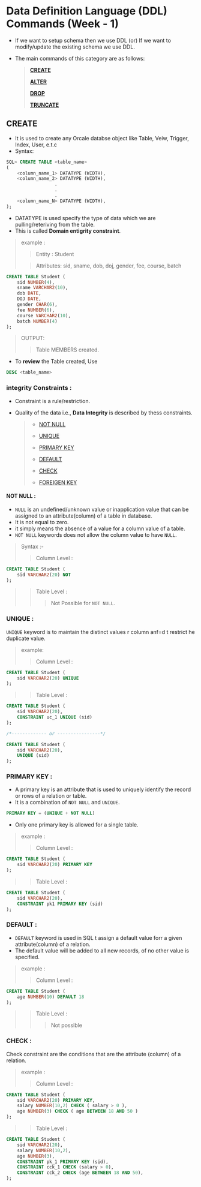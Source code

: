 # Data Definition Language (DDL) Commands (Week - 1)

- If we want to setup schema then we use DDL (or) If we want to modify/update the existing schema we use DDL.
- The main commands of this category are as follows:

    > [**CREATE**]( #create "goto CREATE section")
    >
    > [**ALTER**]( #alter "goto ALTER section")
    >
    > [**DROP**]( #drop "goto DROP section")
    >
    > [**TRUNCATE**]( #truncate "goto TRUNCATE section")

## CREATE

- It is used to create any Orcale databse object like Table, Veiw, Trigger, Index, User, e.t.c
- Syntax:

```sql
SQL> CREATE TABLE <table_name>
(
    <column_name_1> DATATYPE (WIDTH),
    <column_name_2> DATATYPE (WIDTH),
                  .
                  .
                  .
    <column_name_N> DATATYPE (WIDTH),
);
```

- DATATYPE is used specify the type of data which we are pulling/reteriving from the table.
- This is called **Domain entigrity constraint**.

> example :
>
>> Entity : Student
>
>> Attributes: sid, sname, dob, doj, gender, fee, course, batch

```sql
CREATE TABLE Student (
    sid NUMBER(4),
    sname VARCHAR2(10),
    dob DATE,
    DOJ DATE,
    gender CHAR(6),
    fee NUMBER(6),
    course VARCHAR2(10),
    batch NUMBER(4)
);
```
> OUTPUT:
>
>> Table MEMBERS created.

- To **review** the Table created, Use
```sql
DESC <table_name>
```

### integrity Constraints :

- Constraint is a rule/restriction.
- Quality of the data i.e., **Data Integrity** is described by thess constraints.
   
    > - [NOT NULL](#not-null- "goto NOT NULL")
    >
    > - [UNIQUE](#unique- "goto UNIQUE")
    >
    > - [PRIMARY KEY](#primary-key- "goto PRIMARY KEY")
    >
    > - [DEFAULT](#default- "goto DEFAULT")
    >
    > - [CHECK](#check- "goto CHECK")
    >
    > - [FOREIGEN KEY](#foreigen-key- "goto FOREIGEN KEY")

#### NOT NULL :

- `NULL` is an undefined/unknown value or inapplication value that can be assigned to an attribute(column) of a table in database.
- It is not equal to zero.
- it simply means the absence of a value for a column value of a table.
- `NOT NULL` keywords does not allow the column value to have `NULL`.

> Syntax :-
>
>> Column Level :

```sql
CREATE TABLE Student (
    sid VARCHAR2(20) NOT
);
```

>> Table Level :
>>
>>> Not Possible for `NOT NULL`.

### UNIQUE :

`UNIQUE` keyword is to maintain the distinct values r column anf=d t restrict he duplicate value.

> example:
>
>> Column Level :

```sql
CREATE TABLE Student (
    sid VARCHAR2(20) UNIQUE
);
```

>> Table Level :

```sql
CREATE TABLE Student (
    sid VARCHAR2(20),
    CONSTRAINT uc_1 UNIQUE (sid)
);

/*------------- or ----------------*/

CREATE TABLE Student (
    sid VARCHAR2(20),
    UNIQUE (sid)
);
```

### PRIMARY KEY :

- A primary key is an attribute that is used to uniquely identify the record or rows of a relation or table.
- It is a combination of `NOT NULL` and `UNIQUE`.

```sql
PRIMARY KEY = (UNIQUE + NOT NULL)
```

- Only one primary key is allowed for a single table.

> example :
>
>> Column Level :

```sql
CREATE TABLE Student (
    sid VARCHAR2(20) PRIMARY KEY
);
```

>> Table Level :

```sql
CREATE TABLE Student (
    sid VARCHAR2(20),
    CONSTRAINT pk1 PRIMARY KEY (sid)
);
```

### DEFAULT :

- `DEFAULT` keyword is used in SQL t assign a default value forr a given attribute(column) of a relation.
- The default value will be added to all new records, of no other value is specified.

> example :
>
>> Column Level :

```sql
CREATE TABLE Student (
    age NUMBER(10) DEFAULT 18
);
```

>> Table Level :
>>
>>> Not possible

### CHECK :

Check constraint are the conditions that are the attribute (column) of a relation.

> example :
>
>> Column Level :

```sql
CREATE TABLE Student (
    sid VARCHAR2(20) PRIMARY KEY,
    salary NUMBER(10,2) CHECK ( salary > 0 ),
    age NUMBER(3) CHECK ( age BETWEEN 18 AND 50 )
);
```

>> Table Level :

```sql
CREATE TABLE Student (
    sid VARCHAR2(20),
    salary NUMBER(10,2),
    age NUMBER(3),
    CONSTRAINT pk_1 PRIMARY KEY (sid),
    CONSTRAINT cck_1 CHECK (salary > 0),
    CONSTRAINT cck_2 CHECK (age BETWEEN 18 AND 50),
);
```
<!-- 
### FOREIGEN KEY :
 -->
